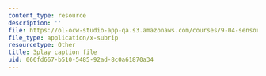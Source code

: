 ```yaml
---
content_type: resource
description: ''
file: https://ol-ocw-studio-app-qa.s3.amazonaws.com/courses/9-04-sensory-systems-fall-2013/066fd667b510548592ad8c0a61870a34_OAOec-To-84.vtt
file_type: application/x-subrip
resourcetype: Other
title: 3play caption file
uid: 066fd667-b510-5485-92ad-8c0a61870a34
---
```

